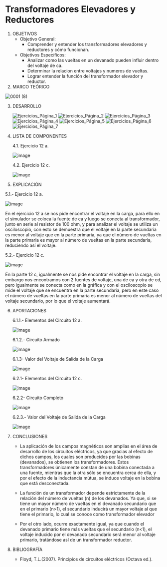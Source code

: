 # Transformadores Elevadores y Reductores
1.  OBJETIVOS
    - Objetivo General:
      - Comprender y entender los transformadores elevadores y reductores y cómo funcionan.
    - Objetivos Específicos:
      - Analizar como las vueltas en un devanado pueden influir dentro del voltaje de ca.
      - Determinar la relacion entre voltajes y numeros de vueltas.
      - Lograr entender la función del transformador elevador y reductor.
2. MARCO TEÓRICO

  ![0001 (8)](https://user-images.githubusercontent.com/76133212/112402337-5d3d7500-8cda-11eb-8aeb-16e9be16d7b7.jpg)

3. DESARROLLO

    ![Ejercicios_Página_1](https://user-images.githubusercontent.com/75439689/112400623-c3c09400-8cd6-11eb-8581-6224260bb0e2.jpg)
![Ejercicios_Página_2](https://user-images.githubusercontent.com/75439689/112400625-c3c09400-8cd6-11eb-9863-1dcc52171cd7.jpg)
![Ejercicios_Página_3](https://user-images.githubusercontent.com/75439689/112400626-c3c09400-8cd6-11eb-85ef-2d789e3435a5.jpg)
![Ejercicios_Página_4](https://user-images.githubusercontent.com/75439689/112400618-c1f6d080-8cd6-11eb-80de-35241f648663.jpg)
![Ejercicios_Página_5](https://user-images.githubusercontent.com/75439689/112400619-c28f6700-8cd6-11eb-971a-c2b155af83d8.jpg)
![Ejercicios_Página_6](https://user-images.githubusercontent.com/75439689/112400620-c327fd80-8cd6-11eb-9556-69aa5f7f76e6.jpg)
![Ejercicios_Página_7](https://user-images.githubusercontent.com/75439689/112400622-c327fd80-8cd6-11eb-9fec-663f2dee7429.jpg)

4. LISTA DE COMPONENTES

    4.1. Ejercicio 12 a.
 
     ![image](https://user-images.githubusercontent.com/75439689/112404038-91fefb80-8cdd-11eb-9ff9-19e723d46981.png)
  
    4.2. Ejercicio 12 c.
  
    ![image](https://user-images.githubusercontent.com/75439689/112405054-89a7c000-8cdf-11eb-9820-ca4f200805e3.png)
    
5. EXPLICACIÓN

  5.1.- Ejercicio 12 a.

   ![image](https://user-images.githubusercontent.com/75439689/112404179-db4f4b00-8cdd-11eb-92da-4ca6623eb391.png)

   En el ejercicio 12 a se nos pide encontrar el voltaje en la carga, para ello en el simulador se coloca la fuente de ca y luego se conecta al transformador, junto en serie al resistor de 100 ohm, y para analizar el voltaje se utiliza un osciloscopio, con esto se demuestra que el voltaje en la parte secundaria es menor al voltaje que en la parte primaria, ya que el número de vueltas en la parte primaria es mayor al número de vueltas en la parte secundaria, reduciendo así el voltaje.
  
  5.2.- Ejercicio 12 c.
 
   ![image](https://user-images.githubusercontent.com/75439689/112404972-60872f80-8cdf-11eb-86f5-32c270e4ba1c.png)

   En la parte 12 c, igualmente se nos pide encontrar el voltaje en la carga, sin embargo nos encontramos con 2 fuentes de voltaje, una de ca y otra de cd, pero igualmente se conecta como en la gráfica y con el osciloscopio se mide el voltaje que se encuentra en la parte secundaria, pero en este caso el número de vueltas en la parte primaria es menor al número de vueltas del voltaje secundario, por lo que el voltaje aumentará.

6. APORTACIONES

   6.1.1.- Elementos del Circuito 12 a.
   
   ![image](https://user-images.githubusercontent.com/75439689/112405231-e3a88580-8cdf-11eb-8a34-8c8f4574c67c.png)
   
   6.1.2.- Circuito Armado
   
   ![image](https://user-images.githubusercontent.com/75439689/112405379-2702f400-8ce0-11eb-9552-d6836395760b.png)
   
   6.1.3- Valor del Voltaje de Salida de la Carga
   
   ![image](https://user-images.githubusercontent.com/75439689/112405476-5a458300-8ce0-11eb-88e9-39b15a4b9371.png)
   
   6.2.1- Elementos del Circuito 12 c.
   
   ![image](https://user-images.githubusercontent.com/75439689/112406787-cf19bc80-8ce2-11eb-93f7-dbb29817bb17.png)
   
   6.2.2- Circuito Completo
   
   ![image](https://user-images.githubusercontent.com/75439689/112406726-b4474800-8ce2-11eb-9126-e9c0bf0f5afc.png)
   
   6.2.3.- Valor del Voltaje de Salida de la Carga
   
   ![image](https://user-images.githubusercontent.com/75439689/112406462-35eaa600-8ce2-11eb-8b4c-b1e5a04e074f.png)

7. CONCLUSIONES

   - La aplicación  de los campos magnéticos son amplias en el área de desarrollo de los circuitos eléctricos, ya que gracias al efecto de dichos campos, los cuales son producidos por las bobinas (devanados), se obtienen los transformadores. Estos transformadores únicamente constan de una bobina conectada a una fuente, mientras que la otra sólo se encuentra cerca de ella, y por el efecto de la inductancia mútua, se induce voltaje en la bobina que está desconectada.

   - La función de un transformador depende estrictamente de la relación del número de vueltas  (n) de los devanados. Ya que, si se tiene un mayor número de vueltas en el devanado secundario que en el primario (n>1), el secundario inducirá un mayor voltaje al que tiene el primario, lo cual se conoce como transformador elevador

   - Por el otro lado, ocurre exactamente igual, ya que cuando el devanado primario tiene más vueltas que el secundario (n<1), el voltaje inducido por el devanado secundario será menor al voltaje primario, tratándose así de un transformador reductor.


8. BIBLIOGRAFÍA
   - Floyd, T.L.(2007). Principios de circuitos eléctricos (Octava ed.).
